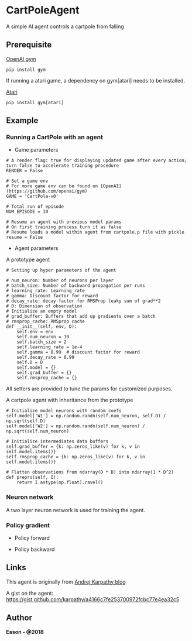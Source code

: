 # CartPoleAgent
A simple AI agent controls a cartpole from falling

## Prerequisite

[OpenAI gym](https://github.com/openai/gym)

```pip install gym```

If running a atari game, a dependency on gym[atari] needs to be installed.

[Atari](https://github.com/openai/gym#atari)

```pip install gym[atari]```

## Example

### Running a CartPole with an agent

- Game parameters

```
# A render flag: true for displaying updated game after every action; turn false to accelerate training procedure
RENDER = False

# Set a game env
# For more game env can be found on [OpenAI](https://github.com/openai/gym)
GAME = 'CartPole-v0'

# Total run of episode
NUM_EPISODE = 10

# Resume an agent with previous model params
# On first training process turn it as false
# Resume loads a model within agent from cartpole.p file with pickle
resume = False
```

- Agent parameters

A prototype agent

```
# Setting up hyper parameters of the agent

# num_neuron: Number of neurons per layer
# batch_size: Number of backward propagation per runs
# learning_rate: Learning rate
# gamma: Discount factor for reward
# decay_rate: decay factor for RMSProp leaky sum of grad**2
# D: Dimension of observation
# Initialize an empty model
# grad_buffer: Buffers that add up gradients over a batch
# rmsprop_cache: RMSprop cache
def __init__(self, env, D):
    self.env = env
    self.num_neuron = 10
    self.batch_size = 2
    self.learning_rate = 1e-4
    self.gamma = 0.99  # discount factor for reward
    self.decay_rate = 0.99
    self.D = D
    self.model = {}
    self.grad_buffer = {}
    self.rmsprop_cache = {}
```

All setters are provided to tune the params for customized purposes.

A cartpole agent with inheritance from the prototype

```
# Initialize model neurons with random coefs
self.model['W1'] = np.random.randn(self.num_neuron, self.D) / np.sqrt(self.D)
self.model['W2'] = np.random.randn(self.num_neuron) / np.sqrt(self.num_neuron)
```

```
# Initialize intermediates data buffers
self.grad_buffer = {k: np.zeros_like(v) for k, v in self.model.items()}
self.rmsprop_cache = {k: np.zeros_like(v) for k, v in self.model.items()}
```

```
# Flatten observations from ndarray(D * D) into ndarray(1 * D^2)
def prepro(self, I):
    return I.astype(np.float).ravel()
```

### Neuron network

A two layer neuron network is used for training the agent.

### Policy gradient

- Policy forward

- Policy backward


## Links

This agent is originally from [Andrej Karpathy blog](http://karpathy.github.io/2016/05/31/rl/)

A gist on the agent: https://gist.github.com/karpathy/a4166c7fe253700972fcbc77e4ea32c5

## Author
**Eason - @2018**